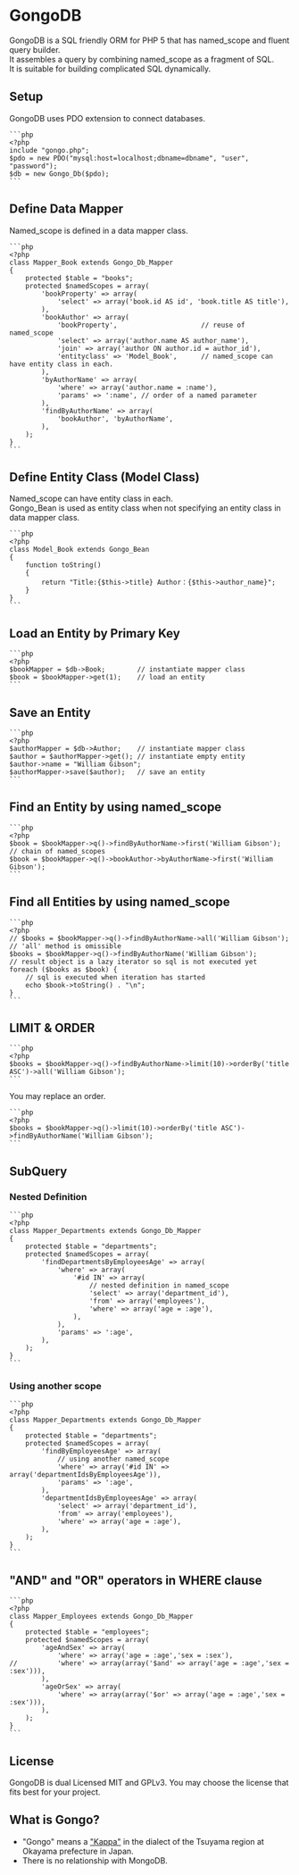 GongoDB
================================================================
GongoDB is a SQL friendly ORM for PHP 5 that has named_scope and fluent query builder.  
It assembles a query by combining named_scope as a fragment of SQL.  
It is suitable for building complicated SQL dynamically.  


Setup
----------------------------------------------------------------
GongoDB uses PDO extension to connect databases.

    ```php
    <?php
    include "gongo.php";
    $pdo = new PDO("mysql:host=localhost;dbname=dbname", "user", "password");
    $db = new Gongo_Db($pdo);
    ```


Define Data Mapper
------------------------------------------------------------------------
Named_scope is defined in a data mapper class.

    ```php
    <?php
    class Mapper_Book extends Gongo_Db_Mapper
    {
        protected $table = "books";
        protected $namedScopes = array(
            'bookProperty' => array(
                'select' => array('book.id AS id', 'book.title AS title'),
            ),
            'bookAuthor' => array(
                'bookProperty',                     // reuse of named_scope
                'select' => array('author.name AS author_name'),
                'join' => array('author ON author.id = author_id'),
                'entityclass' => 'Model_Book',      // named_scope can have entity class in each.
            ),
            'byAuthorName' => array(
                'where' => array('author.name = :name'),
                'params' => ':name', // order of a named parameter
            ),
            'findByAuthorName' => array(
                'bookAuthor', 'byAuthorName',
            ),
        );
    }
    ```

Define Entity Class (Model Class)
------------------------------------------------------------------------
Named_scope can have entity class in each.  
Gongo_Bean is used as entity class when not specifying an entity class in data mapper class.

    ```php
    <?php
    class Model_Book extends Gongo_Bean
    {
        function toString()
        {
            return "Title:{$this->title} Author：{$this->author_name}";
        }
    }
    ```

Load an Entity by Primary Key
------------------------------------------------------------------------

    ```php
    <?php
    $bookMapper = $db->Book;        // instantiate mapper class
    $book = $bookMapper->get(1);    // load an entity
    ```

Save an Entity
------------------------------------------------------------------------

    ```php
    <?php
    $authorMapper = $db->Author;    // instantiate mapper class
    $author = $authorMapper->get(); // instantiate empty entity
    $author->name = "William Gibson";
    $authorMapper->save($author);   // save an entity
    ```

Find an Entity by using named_scope
------------------------------------------------------------------------

    ```php
    <?php
    $book = $bookMapper->q()->findByAuthorName->first('William Gibson');
    // chain of named_scopes
    $book = $bookMapper->q()->bookAuthor->byAuthorName->first('William Gibson');
    ```


Find all Entities by using named_scope
------------------------------------------------------------------------

    ```php
    <?php
    // $books = $bookMapper->q()->findByAuthorName->all('William Gibson');
    // 'all' method is omissible
    $books = $bookMapper->q()->findByAuthorName('William Gibson');
    // result object is a lazy iterator so sql is not executed yet
    foreach ($books as $book) {
        // sql is executed when iteration has started
        echo $book->toString() . "\n";
    }
    ```

LIMIT & ORDER
------------------------------------------------------------------------

    ```php
    <?php
    $books = $bookMapper->q()->findByAuthorName->limit(10)->orderBy('title ASC')->all('William Gibson');
    ```

You may replace an order. 

    ```php
    <?php
    $books = $bookMapper->q()->limit(10)->orderBy('title ASC')->findByAuthorName('William Gibson');
    ```

SubQuery
------------------------------------------------------------------------

### Nested Definition ###

    ```php
    <?php
    class Mapper_Departments extends Gongo_Db_Mapper
    {
        protected $table = "departments";
        protected $namedScopes = array(
            'findDepartmentsByEmployeesAge' => array(
                'where' => array(
                    '#id IN' => array(
                        // nested definition in named_scope
                        'select' => array('department_id'),
                        'from' => array('employees'),
                        'where' => array('age = :age'),
                    ),
                ),
                'params' => ':age',
            ),
        );
    }
    ```

### Using another scope ###

    ```php
    <?php
    class Mapper_Departments extends Gongo_Db_Mapper
    {
        protected $table = "departments";
        protected $namedScopes = array(
            'findByEmployeesAge' => array(
                // using another named_scope
                'where' => array('#id IN' => array('departmentIdsByEmployeesAge')),
                'params' => ':age',
            ),
            'departmentIdsByEmployeesAge' => array(
                'select' => array('department_id'),
                'from' => array('employees'),
                'where' => array('age = :age'),
            ),
        );
    }
    ```

"AND" and "OR" operators in WHERE clause
------------------------------------------------------------------------

    ```php
    <?php
    class Mapper_Employees extends Gongo_Db_Mapper
    {
        protected $table = "employees";
        protected $namedScopes = array(
            'ageAndSex' => array(
                'where' => array('age = :age','sex = :sex'),
    //          'where' => array(array('$and' => array('age = :age','sex = :sex'))),
            ),
            'ageOrSex' => array(
                'where' => array(array('$or' => array('age = :age','sex = :sex'))),
            ),
        );
    }
    ```

License
------------------------------------------------------------------------
GongoDB is dual Licensed MIT and GPLv3. You may choose the license that fits best for your project.

What is Gongo?
------------------------------------------------------------------------
* "Gongo" means a ["Kappa"][1] in the dialect of the Tsuyama region at Okayama prefecture in Japan. 
* There is no relationship with MongoDB.

[1]:http://en.wikipedia.org/wiki/Kappa_(folklore)
